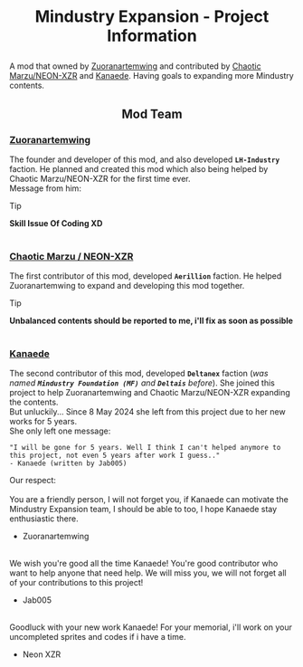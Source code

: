 # <p align="center">Mindustry Expansion - Project Information</p>
A mod that owned by [Zuoranartemwing](https://github.com/zuoranartemwing) and contributed by [Chaotic Marzu/NEON-XZR](https://github.com/NEON-XZR) and [Kanaede](https://github.com/Kanaede).
Having goals to expanding more Mindustry contents.

## <p align="center">Mod Team</p>
### <a href="https://github.com/zuoranartemwing">Zuoranartemwing</a>

The founder and developer of this mod, and also developed **`LH-Industry`** faction. He planned and created this mod which also being helped by Chaotic Marzu/NEON-XZR for the first time ever.<br>Message from him:
> [!TIP]
> **Skill Issue Of Coding XD**
<br><br>
### <a href="https://github.com/NEON-XZR">Chaotic Marzu / NEON-XZR</a>

The first contributor of this mod, developed **`Aerillion`** faction. He helped Zuoranartemwing to expand and developing this mod together.<br>

>[!TIP]
> **Unbalanced contents should be reported to me, i'll fix as soon as possible**
<br><br>
### <a href="https://github.com/Kanaede">Kanaede</a>

The second contributor of this mod, developed **`Deltanex`** faction (_was named **`Mindustry Foundation (MF)`** and **`Deltais`** before_). She joined this project to help Zuoranartemwing and Chaotic Marzu/NEON-XZR expanding the contents.<br>But unluckily... Since 8 May 2024 she left from this project due to her new works for 5 years.<br>She only left one message:
```
"I will be gone for 5 years. Well I think I can't helped anymore to this project, not even 5 years after work I guess.."
- Kanaede (written by Jab005)
```
Our respect:<br>
<br>You are a friendly person, I will not forget you, if Kanaede can motivate the Mindustry Expansion team, I should be able to too, I hope Kanaede stay enthusiastic there.
- Zuoranartemwing

<br>We wish you're good all the time Kanaede! You're good contributor who want to help anyone that need help. We will miss you, we will not forget all of your contributions to this project!
- Jab005

<br>Goodluck with your new work Kanaede! For your memorial, i'll work on your uncompleted sprites and codes if i have a time.
- Neon XZR
